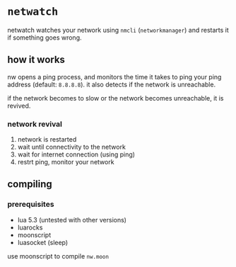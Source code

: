 # `netwatch`

netwatch watches your network using `nmcli` (`networkmanager`) and restarts it
if something goes wrong.

## how it works

nw opens a ping process, and monitors the time it takes to ping your
ping address (default: `8.8.8.8`). it also detects if the network
is unreachable.

if the network becomes to slow or the network becomes unreachable, it
is revived.

### network revival

1. network is restarted
2. wait until connectivity to the network
3. wait for internet connection (using ping)
4. restrt ping, monitor your network

## compiling

### prerequisites

- lua 5.3 (untested with other versions)
- luarocks
- moonscript
- luasocket (sleep)

use moonscript to compile `nw.moon`
